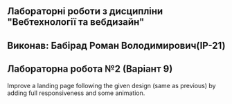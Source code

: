 ## Лабораторні роботи з дисципліни "Вебтехнології та вебдизайн"

## Виконав: Бабірад Роман Володимирович(ІР-21)
## Лабораторна робота №2 (Варіант 9)

Improve a landing page following the given design (same as previous) by adding full responsiveness and some animation.